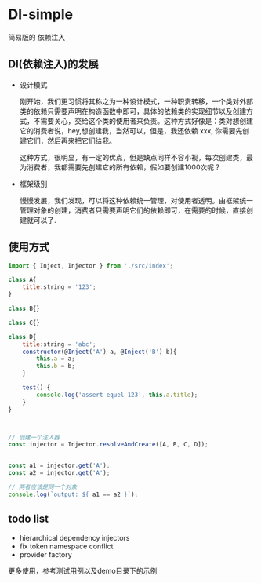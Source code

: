 # DI-simple
简易版的 依赖注入
## DI(依赖注入)的发展
- 设计模式
   
   刚开始，我们更习惯将其称之为一种设计模式，一种职责转移，一个类对外部类的依赖只需要声明在构造函数中即可，具体的依赖类的实现细节以及创建方式，不需要关心，交给这个类的使用者来负责。这种方式好像是：类对想创建它的消费者说，hey,想创建我，当然可以，但是，我还依赖 xxx, 你需要先创建它们，然后再来把它们给我。
   
   这种方式，很明显，有一定的优点，但是缺点同样不容小视，每次创建类，最为消费者，我都需要先创建它的所有依赖，假如要创建1000次呢？

- 框架级别

    慢慢发展，我们发现，可以将这种依赖统一管理，对使用者透明。由框架统一管理对象的创建，消费者只需要声明它们的依赖即可，在需要的时候，直接创建就可以了. 

## 使用方式

```js
import { Inject, Injector } from './src/index';

class A{
    title:string = '123';
}

class B{}

class C{}

class D{
    title:string = 'abc';
    constructor(@Inject('A') a, @Inject('B') b){
        this.a = a;
        this.b = b;
    }

    test() {
        console.log('assert equel 123', this.a.title);
    }
}



// 创建一个注入器
const injector = Injector.resolveAndCreate([A, B, C, D]);


const a1 = injector.get('A');
const a2 = injector.get('A');

// 两者应该是同一个对象
console.log(`output: ${ a1 == a2 }`);
``` 


## todo list

- hierarchical dependency injectors
- fix token namespace conflict
- provider factory 

更多使用，参考测试用例以及demo目录下的示例